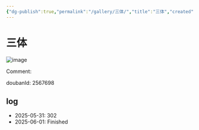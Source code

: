 ```yaml
---
{"dg-publish":true,"permalink":"/gallery/三体/","title":"三体","created":"2025-06-01T21:27:09.837+08:00"}
---
```



# 三体

![image](https://hiraeth-picbed.oss-cn-beijing.aliyuncs.com/20250531154802.webp)

Comment: 



doubanId: 2567698

## log

- 2025-05-31: 302
- 2025-06-01: Finished

